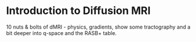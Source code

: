 Introduction to Diffusion MRI
=============================

10 nuts & bolts of dMRI - physics, gradients, show some tractography and a bit deeper into q-space and the RASB+ table.
